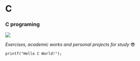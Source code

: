 # C
### C programing
![](https://img.shields.io/badge/C-00599C?style=for-the-badge&logo=c&logoColor=white!)


*Exercises, academic works and personal projects for study* :sunglasses:

    printf("Hello C World!");
